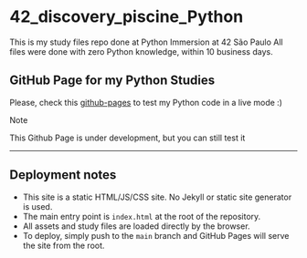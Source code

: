 # 42_discovery_piscine_Python
This is my study files repo done at Python Immersion at 42 São Paulo
All files were done with zero Python knowledge, within 10 business days.

## GitHub Page for my Python Studies
Please, check this [github-pages](https://biralavor.github.io/42_discovery_piscine_Python/) to test my Python code in a live mode :)

> [!NOTE]
> This Github Page is under development, but you can still test it

---

## Deployment notes
- This site is a static HTML/JS/CSS site. No Jekyll or static site generator is used.
- The main entry point is `index.html` at the root of the repository.
- All assets and study files are loaded directly by the browser.
- To deploy, simply push to the `main` branch and GitHub Pages will serve the site from the root.
